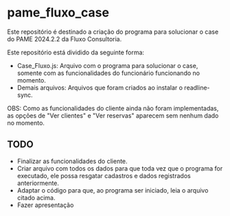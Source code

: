 # pame_fluxo_case

Este repositório é destinado a criação do programa para solucionar o case do PAME 2024.2.2 da Fluxo Consultoria.

Este repositório está dividido da seguinte forma:
- Case_Fluxo.js: Arquivo com o programa para solucionar o case, somente com as funcionalidades do funcionário funcionando no momento.
- Demais arquivos: Arquivos que foram criados ao instalar o readline-sync.

OBS: Como as funcionalidades do cliente ainda não foram implementadas, as opções de "Ver clientes" e "Ver reservas" aparecem sem nenhum dado no momento.

## TODO
- Finalizar as funcionalidades do cliente.
- Criar arquivo com todos os dados para que toda vez que o programa for executado, ele possa resgatar cadastros e dados registrados anteriormente.
- Adaptar o código para que, ao programa ser iniciado, leia o arquivo citado acima.
- Fazer apresentação